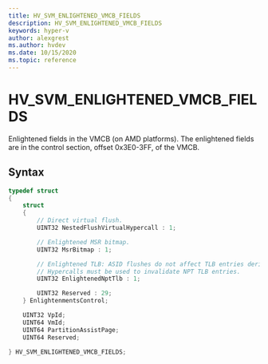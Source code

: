 ```yaml
---
title: HV_SVM_ENLIGHTENED_VMCB_FIELDS
description: HV_SVM_ENLIGHTENED_VMCB_FIELDS
keywords: hyper-v
author: alexgrest
ms.author: hvdev
ms.date: 10/15/2020
ms.topic: reference
---
```


# HV_SVM_ENLIGHTENED_VMCB_FIELDS

Enlightened fields in the VMCB (on AMD platforms). The enlightened fields are in the control section, offset 0x3E0-3FF, of the VMCB.

## Syntax

```c
typedef struct
{
    struct
    {
        // Direct virtual flush.
        UINT32 NestedFlushVirtualHypercall : 1;

        // Enlightened MSR bitmap.
        UINT32 MsrBitmap : 1;

        // Enlightened TLB: ASID flushes do not affect TLB entries derived from the NPT.
        // Hypercalls must be used to invalidate NPT TLB entries.
        UINT32 EnlightenedNptTlb : 1;

        UINT32 Reserved : 29;
    } EnlightenmentsControl;

    UINT32 VpId;
    UINT64 VmId;
    UINT64 PartitionAssistPage;
    UINT64 Reserved;

} HV_SVM_ENLIGHTENED_VMCB_FIELDS;
 ```
